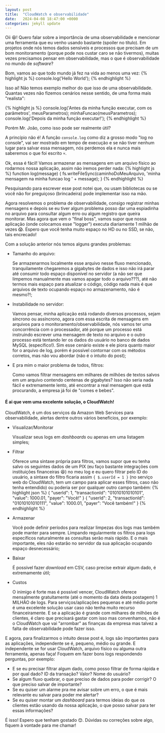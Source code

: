```yaml
---
layout: post
title:  "CloudWatch e observabilidade"
date:   2024-04-08 18:47:00 +0000
categories: jekyll update
---
```


Oii &#128518;! Quero falar sobre a importância de uma observabilidade e mencionar uma ferramenta que eu venho usando bastante (spoiler no título).
Em projetos onde nós temos dados sensíveis e processos que precisam de um bom monitoramento (porque pode nos custar caro se não tivermos), muitas vezes precisamos pensar em observabilidade, mas o que é observabilidade no mundo de <i>software</i>?

Bom, vamos ao que todo mundo já fez na vida ao menos uma vez:
{% highlight js %}
console.log('Hello World');
{% endhighlight %}

Isso aí! Não temos exemplo melhor do que isso de uma observabilidade. Quantas vezes não fizemos cenários nesse sentido, de uma forma mais "realista":

{% highlight js %}
console.log('Antes da minha função executar, com os parâmetros', meusParametros);
minhaFuncao(meusParametros);
console.log('Depois da minha função executar!');
{% endhighlight %}

Porém Mr. João, como isso pode ser realmente útil? 

A princípio não é! A função `console.log` como diz a grosso modo "log no console", vai ser mostrado em tempo de execução e se não tiver nenhum lugar para salvar essa mensagem, nós perdemos ela e nunca mais saberemos o que foi escrito &#128128;.

Ok, essa é fácil! Vamos armazenar as mensagens em um arquivo físico ao rodarmos nossa aplicação, assim não iremos perder nada:
{% highlight js %}
function log(message) {
   fs.writeFileSync(caminhoDoMeuArquivo, 'minha mensagem na minha funcao log ' + message);
}
{% endhighlight %}

Pesquisando para escrever esse post notei que, ou usam bibliotecas ou se você não for preguiçoso (brincadeira) pode implementar isso na mão.

Agora resolvemos o problema de observabilidade, consigo registrar minhas mensagens e depois se eu tiver algum problema posso dar uma espiadinha no arquivo para consultar algum erro ou algum registro que queira monitorar. Mas agora que vem o "final boss", vamos supor que nossa aplicação (onde colocamos esse "logger") executa diariamente 1 milhão de vezes &#128561;. Espero que você tenha muito espaço no HD ou no SSD, se não, tais encrecado!

Com a solução anterior nós temos alguns grandes problemas:

* Tamanho do arquivo:

    Se armazenarmos localmente esse arquivo nesse fluxo mencionado, tranquilamente chegaremos a gigabytes de dados e isso não irá parar até consumir todo espaço disponível no servidor (a não ser que limpemos manualmente mas vamos apagar todo o arquivo???), até não termos mais espaço para atualizar o código, código nada mais é que arquivos de texto ocupando espaço no armazenamento, não é mesmo?!;

* Instabilidade no servidor:
  
    Vamos pensar, minha aplicação está rodando diversos processos, sejam síncrono ou assíncrono, agora com essa escrita de mensagens em arquivos para o monitoramento/observabilidade, nós vamos ter uma concorrência com o processador, até porque um processo está instruindo escrever uma mensagem de texto no arquivo e o outro processo está tentando ler os dados do usuário no banco de dados MySQL (específico!). Sim esse cenário existe e ele piora quanto maior for o arquivo de log, porém é possível contornar com os métodos corretos, mas não vou abordar (não é o intuito do post);

* E pra mim o maior problema de todos, filtros:

    Como vamos filtrar mensagens em milhares de milhões de textos salvos em um arquivo contendo centenas de gigabytes? Isso não seria nada fácil e extremamente lento, até encontrar a real mensagem que está procurando, a empresa já foi de "comes e bebes".


<h4>É ai que vem uma excelente solução, o CloudWatch!</h4>

CloudWatch, é um dos serviços da Amazon Web Services para observabilidade, alertas dentre outros vários benefícios, por exemplo:

* Visualizar/Monitorar

    Visualizar seus logs em <i>dashboards</i> ou apenas em uma listagem simples;

* Filtrar

    Oferece uma sintaxe própria para filtros, vamos supor que eu tenha salvo os seguintes dados de um PIX (eu faço bastante integrações com instituições financeiras &#128518;) no meu log e eu quero filtrar pelo ID do usuário, a sintaxe do filtro ficaria assim `{ $.userId = 1 }` (no serviço web do CloudWatch, tem um campo para aplicar esses filtros, caso não tenha entendido) ou poderia ser por qualquer outro campo também:
    {% highlight json %}
    {
        "userId": 1,
        "transactionId": "01010101010101",
        "value": 1000.01,
        "payer": "Você!"
    }
    {
        "userId": 2,
        "transactionId": "01010101010111",
        "value": 1000.01,
        "payer": "Você também!"
    }
    {% endhighlight %}

* Armazenar

    Você pode definir períodos para realizar limpezas dos logs mas também pode manter para sempre. Limpando regularmente os filtros para logs específicos naturalmente as consultas serão mais rápido. E o mais importante, eles não estarão no servidor da sua aplicação ocupando espaço desnecessário;

* Baixar

    É possível fazer <i>download</i> em CSV, caso precise extrair algum dado, é extremamente útil;

* Custos

    O inimigo é forte mas é possível vencer, CloudWatch oferece mensalmente gratuitamente (até o momento da data desta postagem) 1 MILHÃO de logs. Para serviços/aplicações pequenas e até médio porte é uma excelente solução usar caso não tenha muito recurso financeiramente. E se a aplicação é grande com milhares de milhões de clientes, é claro que precisará gastar com isso mas convenhamos, não é o CloudWatch que vai "arrombar" as finanças da empresa mas talvez a falta de observabilidade pode fazer isso.

E agora, para finalizarmos o intuito desse post é, logs são importantes para as aplicações, independente se é, pequeno, médio ou grande. E independente se for usar CloudWatch, arquivo físico ou alguma outra ferramenta, apenas faça! Foquem em fazer bons logs respondendo perguntas, por exemplo:

* E se eu precisar filtrar algum dado, como posso filtrar de forma rápida e por qual dado? ID da transação? Valor? Nome do usuário?
* Se algum fluxo quebrar, o que preciso de dados para poder corrigir? O que preciso salvar de importante?
* Se eu quiser um alarme pra me avisar sobre um erro, o que é mais relevante eu salvar para poder me alertar? 
* Se eu quiser montar um <i>dashboard</i> para termos ideias do que os clientes estão usando da nossa aplicação, o que posso salvar para ter essas informações?

É isso! Espero que tenham gostado &#128522;. Dúvidas ou correções sobre algo, fiquem à vontade para me chamar!